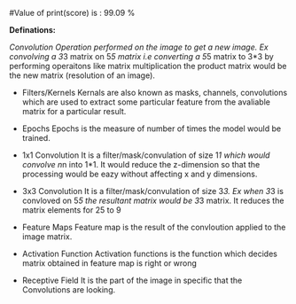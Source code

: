 
#Value of print(score) is : 99.09 %

**Definations:**

*Convolution
Operation performed on the image to get a new image. Ex convolving a 3*3 matrix on 5*5 matrix i.e converting a 5*5 matrix to 3*3 by performing operaitons like matrix multiplication the product matrix would be the new matrix (resolution of an image).

* Filters/Kernels
Kernals are also known as masks, channels, convolutions which are used to extract some particular feature from the avaliable matrix for a particular result. 

* Epochs
Epochs is the measure of number of times the model would be trained.

* 1x1 Convolution
It is a filter/mask/convulation of size 1*1 which would convolve n*n into 1*1. It would reduce the z-dimension so that the processing would be eazy without affecting x and y dimensions.

* 3x3 Convolution
It is a filter/mask/convulation of size 3*3. Ex when 3*3 is convloved on 5*5 the resultant matrix would be 3*3 matrix. It reduces the matrix elements for 25 to 9

* Feature Maps
Feature map is the result of the convloution applied to the image matrix.

* Activation Function
Activation functions is the function which decides matrix obtained in feature map is right or wrong

* Receptive Field
It is the part of the image in specific that the Convolutions are looking.
